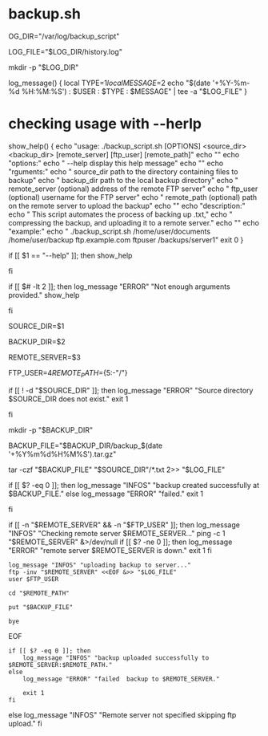 # backup.sh
OG_DIR="/var/log/backup_script"

LOG_FILE="$LOG_DIR/history.log"

mkdir -p "$LOG_DIR"


log_message() {
    local TYPE=$1
    local MESSAGE=$2
    echo "$(date '+%Y-%m-%d %H:%M:%S') : $USER : $TYPE : $MESSAGE" | tee -a "$LOG_FILE"
}

# checking usage with --herlp
show_help() {
    echo "usage: ./backup_script.sh [OPTIONS] <source_dir> <backup_dir> [remote_server] [ftp_user] [remote_path]"
    echo ""
    echo "options:"
    echo "  --help            display this help message"
    echo ""
    echo "rguments:"
    echo "  source_dir        path to the directory containing files to backup"
    echo "  backup_dir        path to the local backup directory"
    echo "  remote_server     (optional) address of the remote FTP server"
    echo "  ftp_user          (optional) username for the FTP server"
    echo "  remote_path       (optional) path on the remote server to upload the backup"
    echo ""
    echo "description:"
    echo "  This script automates the process of backing up .txt,"
    echo "  compressing the backup, and uploading it to a remote server."
    echo ""
    echo "example:"
    echo "  ./backup_script.sh /home/user/documents /home/user/backup ftp.example.com ftpuser /backups/server1"
    exit 0
}



if [[ $1 == "--help" ]]; then
    show_help 

fi


if [[ $# -lt 2 ]];  then
    log_message "ERROR" "Not enough arguments provided."
    show_help

fi

SOURCE_DIR=$1

BACKUP_DIR=$2

REMOTE_SERVER=$3

FTP_USER=$4
REMOTE_PATH=${5:-"/"}  



if [[ ! -d "$SOURCE_DIR" ]];   then
    log_message "ERROR" "Source directory $SOURCE_DIR does not exist."
    exit 1


fi



mkdir -p "$BACKUP_DIR"

BACKUP_FILE="$BACKUP_DIR/backup_$(date '+%Y%m%d%H%M%S').tar.gz"

tar -czf "$BACKUP_FILE" "$SOURCE_DIR"/*.txt 2>> "$LOG_FILE"

if [[ $? -eq 0 ]];   then
    log_message "INFOS" "backup created successfully at $BACKUP_FILE."
else
    log_message "ERROR" "failed."
    exit 1

fi



if [[ -n "$REMOTE_SERVER" && -n "$FTP_USER" ]]; then
    log_message "INFOS" "Checking remote server $REMOTE_SERVER..."
    ping -c 1 "$REMOTE_SERVER" &>/dev/null
    if [[ $? -ne 0 ]]; then
        log_message "ERROR" "remote server $REMOTE_SERVER is down."
        exit 1
    fi

    log_message "INFOS" "uploading backup to server..."
    ftp -inv "$REMOTE_SERVER" <<EOF &>> "$LOG_FILE"
    user $FTP_USER

    cd "$REMOTE_PATH"

    put "$BACKUP_FILE"

    bye
EOF

    if [[ $? -eq 0 ]]; then
        log_message "INFOS" "backup uploaded successfully to $REMOTE_SERVER:$REMOTE_PATH."
    else
        log_message "ERROR" "failed  backup to $REMOTE_SERVER."

        exit 1
    fi
else
    log_message "INFOS" "Remote server not specified  skipping ftp upload."
fi

